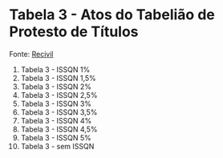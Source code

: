 # Tabela 3 - Atos do Tabelião de Protesto de Títulos
Fonte: [Recivil](http://www.recivil.com.br/downloads/view/tabela-3-atos-do-tabeliao-de-protesto-de-titulos)
1. Tabela 3 - ISSQN 1%
1. Tabela 3 - ISSQN 1,5%
1. Tabela 3 - ISSQN 2%
1. Tabela 3 - ISSQN 2,5%
1. Tabela 3 - ISSQN 3%
1. Tabela 3 - ISSQN 3,5%
1. Tabela 3 - ISSQN 4%
1. Tabela 3 - ISSQN 4,5%
1. Tabela 3 - ISSQN 5%
1. Tabela 3 - sem ISSQN
